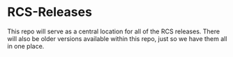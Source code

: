 # RCS-Releases

This repo will serve as a central location for all of the RCS releases. There will also be older versions available within this repo, just so we have them all in one place.


